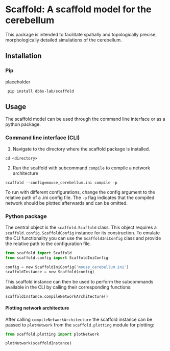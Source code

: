 # Scaffold: A scaffold model for the cerebellum
This package is intended to facilitate spatially and topologically precise, morphologically detailed simulations of the cerebellum.

## Installation

### Pip

placeholder

```
 pip install dbbs-lab/scaffold
```

## Usage

The scaffold model can be used through the command line interface or as a python package.

### Command line interface (CLI)

1. Navigate to the directory where the scaffold package is installed.
```
cd <directory>
```

2. Run the scaffold with subcommand `compile` to compile a network architecture
```
scaffold --config=mouse_cerebellum.ini compile -p
```

To run with different configurations, change the config argument to the relative path of a .ini config file. The `-p` flag indicates that the compiled network should be plotted afterwards and can be omitted.

### Python package

The central object is the `scaffold.Scaffold` class. This object requires a `scaffold.config.ScaffoldConfig` instance for its construction. To emulate the CLI functionality you can use the `ScaffoldIniConfig` class and provide the relative path to the configuration file.

```python
from scaffold import Scaffold
from scaffold.config import ScaffoldIniConfig

config = new ScaffoldIniConfig('mouse_cerebellum.ini')
scaffoldInstance = new Scaffold(config)
```

This scaffold instance can then be used to perform the subcommands available in the CLI by calling their corresponding functions:

```python
scaffoldInstance.compileNetworkArchitecture()
```

#### Plotting network architecture

After calling `compileNetworkArchitecture` the scaffold instance can be passed to `plotNetwork` from the `scaffold.plotting` module for plotting:

```python
from scaffold.plotting import plotNetwork

plotNetwork(scaffoldInstance)
```
